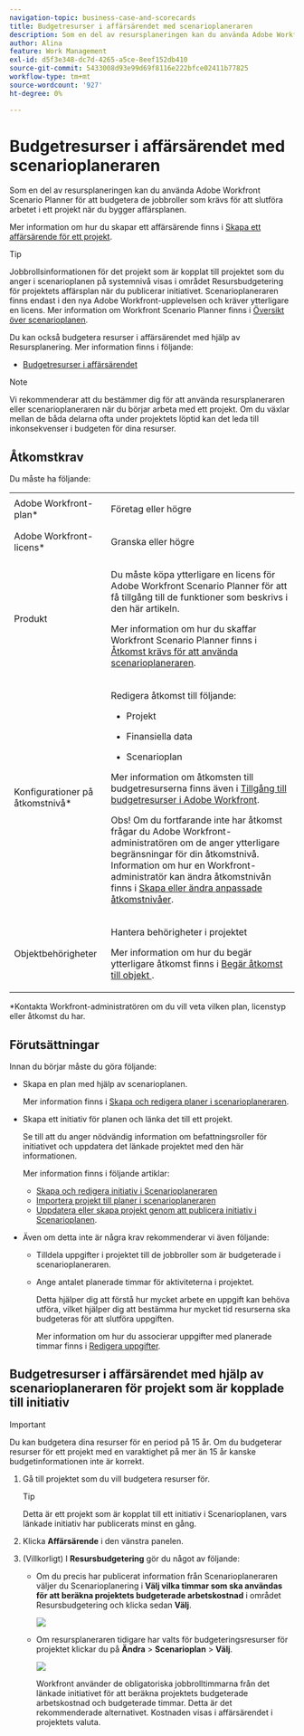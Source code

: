 ```yaml
---
navigation-topic: business-case-and-scorecards
title: Budgetresurser i affärsärendet med scenarioplaneraren
description: Som en del av resursplaneringen kan du använda Adobe Workfront Scenario Planner för att budgetera de jobbroller som krävs för att slutföra arbetet i ett projekt när du bygger affärsplanen.
author: Alina
feature: Work Management
exl-id: d5f3e348-dc7d-4265-a5ce-8eef152db410
source-git-commit: 5433008d93e99d69f8116e222bfce02411b77825
workflow-type: tm+mt
source-wordcount: '927'
ht-degree: 0%

---
```


# Budgetresurser i affärsärendet med scenarioplaneraren

<!--drafted for the Budgeted Hours story: 

<span class="preview">The highlighted information on this page refers to functionality not yet generally available. It is available only in the Preview environment.</span> -->

Som en del av resursplaneringen kan du använda Adobe Workfront Scenario Planner för att budgetera de jobbroller som krävs för att slutföra arbetet i ett projekt när du bygger affärsplanen.

Mer information om hur du skapar ett affärsärende finns i [Skapa ett affärsärende för ett projekt](../../../manage-work/projects/define-a-business-case/create-business-case.md).

>[!TIP]
>
>Jobbrollsinformationen för det projekt som är kopplat till projektet som du anger i scenarioplanen på systemnivå visas i området Resursbudgetering för projektets affärsplan när du publicerar initiativet. Scenarioplaneraren finns endast i den nya Adobe Workfront-upplevelsen och kräver ytterligare en licens. Mer information om Workfront Scenario Planner finns i [Översikt över scenarioplanen](../../../scenario-planner/scenario-planner-overview.md).

Du kan också budgetera resurser i affärsärendet med hjälp av Resursplanering. Mer information finns i följande:

* [Budgetresurser i affärsärendet](../../../manage-work/projects/define-a-business-case/budget-resources-in-business-case.md)

<!--* [Budget resources by project in the Resource Planner](../../../resource-mgmt/resource-planning/budget-by-project-resource-planner-d.md)-->

>[!NOTE]
>
>Vi rekommenderar att du bestämmer dig för att använda resursplaneraren eller scenarioplaneraren när du börjar arbeta med ett projekt. Om du växlar mellan de båda delarna ofta under projektets löptid kan det leda till inkonsekvenser i budgeten för dina resurser.

## Åtkomstkrav

Du måste ha följande:

<table style="table-layout:auto"> 
 <col> 
 </col> 
 <col> 
 </col> 
 <tbody> 
  <tr> 
   <td role="rowheader">Adobe Workfront-plan*</td> 
   <td> <p>Företag eller högre</p> </td> 
  </tr> 
  <tr> 
   <td role="rowheader">Adobe Workfront-licens*</td> 
   <td> <p>Granska eller högre</p> </td> 
  </tr> 
  <tr> 
   <td role="rowheader">Produkt</td> 
   <td> <p>Du måste köpa ytterligare en licens för Adobe Workfront Scenario Planner för att få tillgång till de funktioner som beskrivs i den här artikeln.</p> <p>Mer information om hur du skaffar Workfront Scenario Planner finns i <a href="../../../scenario-planner/access-needed-to-use-sp.md" class="MCXref xref">Åtkomst krävs för att använda scenarioplaneraren</a>. </p> </td> 
  </tr> 
  <tr> 
   <td role="rowheader">Konfigurationer på åtkomstnivå*</td> 
   <td> <p>Redigera åtkomst till följande: </p> 
    <ul> 
     <li> <p>Projekt</p> </li> 
     <li> <p>Finansiella data</p> </li> 
     <li> <p>Scenarioplan </p> </li> 
    </ul> <p>Mer information om åtkomsten till budgetresurserna finns även i <a href="../../../resource-mgmt/resource-planning/access-needed-to-budget-resources.md" class="MCXref xref">Tillgång till budgetresurser i Adobe Workfront</a>.</p> <p>Obs! Om du fortfarande inte har åtkomst frågar du Adobe Workfront-administratören om de anger ytterligare begränsningar för din åtkomstnivå. Information om hur en Workfront-administratör kan ändra åtkomstnivån finns i <a href="../../../administration-and-setup/add-users/configure-and-grant-access/create-modify-access-levels.md" class="MCXref xref">Skapa eller ändra anpassade åtkomstnivåer</a>.</p> </td> 
  </tr> 
  <tr> 
   <td role="rowheader">Objektbehörigheter</td> 
   <td> <p>Hantera behörigheter i projektet</p> <p>Mer information om hur du begär ytterligare åtkomst finns i <a href="../../../workfront-basics/grant-and-request-access-to-objects/request-access.md" class="MCXref xref">Begär åtkomst till objekt </a>.</p> </td> 
  </tr> 
 </tbody> 
</table>

&#42;Kontakta Workfront-administratören om du vill veta vilken plan, licenstyp eller åtkomst du har.

## Förutsättningar

Innan du börjar måste du göra följande:

* Skapa en plan med hjälp av scenarioplanen.

   Mer information finns i [Skapa och redigera planer i scenarioplaneraren](../../../scenario-planner/create-and-edit-plans.md).

* Skapa ett initiativ för planen och länka det till ett projekt.

   Se till att du anger nödvändig information om befattningsroller för initiativet och uppdatera det länkade projektet med den här informationen.

   Mer information finns i följande artiklar:

   * [Skapa och redigera initiativ i Scenarioplaneraren](../../../scenario-planner/create-and-edit-initiatives.md)
   * [Importera projekt till planer i scenarioplaneraren](../../../scenario-planner/import-projects-to-plans.md)
   * [Uppdatera eller skapa projekt genom att publicera initiativ i Scenarioplanen](../../../scenario-planner/publish-scenarios-update-projects.md).

* Även om detta inte är några krav rekommenderar vi även följande:

   * Tilldela uppgifter i projektet till de jobbroller som är budgeterade i scenarioplaneraren.
   * Ange antalet planerade timmar för aktiviteterna i projektet.

      Detta hjälper dig att förstå hur mycket arbete en uppgift kan behöva utföra, vilket hjälper dig att bestämma hur mycket tid resurserna ska budgeteras för att slutföra uppgiften.

      Mer information om hur du associerar uppgifter med planerade timmar finns i [Redigera uppgifter](../../../manage-work/tasks/manage-tasks/edit-tasks.md).

## Budgetresurser i affärsärendet med hjälp av scenarioplaneraren för projekt som är kopplade till initiativ

>[!IMPORTANT]
Du kan budgetera dina resurser för en period på 15 år. Om du budgeterar resurser för ett projekt med en varaktighet på mer än 15 år kanske budgetinformationen inte är korrekt.
<!--
><MadCap:conditionalText data-mc-conditions="QuicksilverOrClassic.Draft mode">>
>(is this still accurate for the Scenario Planner?)>
></MadCap:conditionalText>>
>-->


1. Gå till projektet som du vill budgetera resurser för.

   >[!TIP]
   Detta är ett projekt som är kopplat till ett initiativ i Scenarioplanen, vars länkade initiativ har publicerats minst en gång.

1. Klicka **Affärsärende** i den vänstra panelen.
1. (Villkorligt) I **Resursbudgetering** gör du något av följande:

   * Om du precis har publicerat information från Scenarioplaneraren väljer du Scenarioplanering i **Välj vilka timmar som ska användas för att beräkna projektets budgeterade arbetskostnad** i området Resursbudgetering och klicka sedan **Välj**.

      ![](assets/business-case-sp-selected-with-choose-button-350x121.png)

   * Om resursplaneraren tidigare har valts för budgeteringsresurser för projektet klickar du på **Ändra** > **Scenarioplan** > **Välj**.

      ![](assets/business-case-rp-selected-change-option-to-switch-to-sp-highlighted-350x37.png)

      Workfront använder de obligatoriska jobbrolltimmarna från det länkade initiativet för att beräkna projektets budgeterade arbetskostnad och budgeterade timmar. Detta är det rekommenderade alternativet. Kostnaden visas i affärsärendet i projektets valuta.

      <!--drafted for Budgeted Hours:
   <span class="preview">När du kopierar ett projekt och väljer att kopiera de budgeterade timmarna till det nya projektet, kopieras inte de timmar som har budgeterats med scenarioplanen till det nya projektet. Endast timmar som har budgeterats i resursplaneraren kopieras. Mer information finns i [Kopiera ett projekt](../manage-projects/copy-project.md)</span>
—>

   >[!IMPORTANT]
   När du använder Scenarioplanering för att budgetera resurser för projektet visas Budgeterad arbetskostnad i följande områden i Workfront:
   * Resursbudgeteringsområde för affärsärendet
   * Scenarioplanering på systemnivå som personkostnad för det projekt som är kopplat till projektet. Mer information finns i [Skapa och redigera initiativ i Scenarioplaneraren](../../../scenario-planner/create-and-edit-initiatives.md).


1. (Valfritt) Klicka på **Visa i scenarioplan** att öppna den plan som innehåller det projekt som är kopplat till projektet. Då öppnas Scenarioplanen på en ny flik i webbläsaren.
1. (Valfritt) Uppdatera information om initiativet. Mer information finns i [Skapa och redigera initiativ i Scenarioplaneraren](../../../scenario-planner/create-and-edit-initiatives.md).

   >[!NOTE]
   Du måste publicera initiativet efter varje ändring för området Resursbudgetering i projektet som ska uppdateras.
